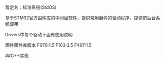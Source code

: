 暂定名：标准系统(StdOS)

基于STM32官方固件库的中间层软件，提供常用器件的驱动程序，提供前后台系统调用

Drivers中每个驱动下面有使用说明

固件固件库版本
F070:1.5
F103:3.5
F407:1.5

##C++实现
